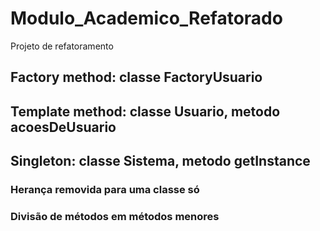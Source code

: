 # Modulo_Academico_Refatorado
Projeto de refatoramento

## Factory method: classe FactoryUsuario
## Template method: classe Usuario, metodo acoesDeUsuario
## Singleton: classe Sistema, metodo getInstance

### Herança removida para uma classe só
### Divisão de métodos em métodos menores
